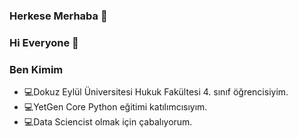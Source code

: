 ### Herkese Merhaba 👋
### Hi Everyone 👋

<!--
**ccodex/ccodex** is a ✨ _special_ ✨ repository because its `README.md` (this file) appears on your GitHub profile.

Here are some ideas to get you started:

- 🔭 I’m currently working on ...
- 🌱 I’m currently learning ...
- 👯 I’m looking to collaborate on ...
- 🤔 I’m looking for help with ...
- 💬 Ask me about ...
- 📫 How to reach me: ...
- 😄 Pronouns: ...
- ⚡ Fun fact: ...
-->




### Ben Kimim
- :computer:Dokuz Eylül Üniversitesi Hukuk Fakültesi 4. sınıf öğrencisiyim. 
- :computer:YetGen Core Python eğitimi katılımcısıyım.
- :computer:Data Sciencist olmak için çabalıyorum. 


